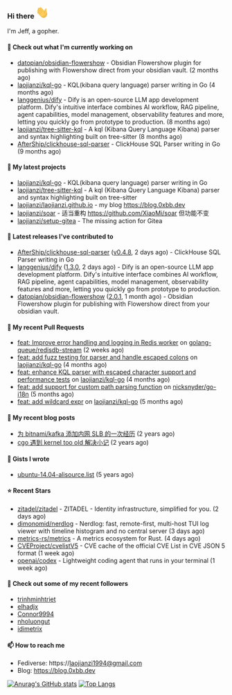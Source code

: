 ### Hi there <img src="https://raw.githubusercontent.com/laojianzi/laojianzi/main/wave.gif" width="30px">

I'm Jeff, a gopher.

#### 👷 Check out what I'm currently working on

- [datopian/obsidian-flowershow](https://github.com/datopian/obsidian-flowershow) - Obsidian Flowershow plugin for publishing with Flowershow direct from your obsidian vault. (2 months ago)
- [laojianzi/kql-go](https://github.com/laojianzi/kql-go) - KQL(kibana query language) parser writing in Go (4 months ago)
- [langgenius/dify](https://github.com/langgenius/dify) - Dify is an open-source LLM app development platform. Dify&#39;s intuitive interface combines AI workflow, RAG pipeline, agent capabilities, model management, observability features and more, letting you quickly go from prototype to production. (8 months ago)
- [laojianzi/tree-sitter-kql](https://github.com/laojianzi/tree-sitter-kql) - A kql (Kibana Query Language Kibana) parser and syntax highlighting built on tree-sitter (8 months ago)
- [AfterShip/clickhouse-sql-parser](https://github.com/AfterShip/clickhouse-sql-parser) - ClickHouse SQL Parser writing in Go (9 months ago)

#### 🌱 My latest projects

- [laojianzi/kql-go](https://github.com/laojianzi/kql-go) - KQL(kibana query language) parser writing in Go
- [laojianzi/tree-sitter-kql](https://github.com/laojianzi/tree-sitter-kql) - A kql (Kibana Query Language Kibana) parser and syntax highlighting built on tree-sitter
- [laojianzi/laojianzi.github.io](https://github.com/laojianzi/laojianzi.github.io) - my blog https://blog.0xbb.dev
- [laojianzi/soar](https://github.com/laojianzi/soar) - 适当重构 https://github.com/XiaoMi/soar 但功能不变
- [laojianzi/setup-gitea](https://github.com/laojianzi/setup-gitea) - The missing action for Gitea

#### 🔭 Latest releases I've contributed to

- [AfterShip/clickhouse-sql-parser](https://github.com/AfterShip/clickhouse-sql-parser) ([v0.4.8](https://github.com/AfterShip/clickhouse-sql-parser/releases/tag/v0.4.8), 2 days ago) - ClickHouse SQL Parser writing in Go
- [langgenius/dify](https://github.com/langgenius/dify) ([1.3.0](https://github.com/langgenius/dify/releases/tag/1.3.0), 2 days ago) - Dify is an open-source LLM app development platform. Dify&#39;s intuitive interface combines AI workflow, RAG pipeline, agent capabilities, model management, observability features and more, letting you quickly go from prototype to production.
- [datopian/obsidian-flowershow](https://github.com/datopian/obsidian-flowershow) ([2.0.1](https://github.com/datopian/obsidian-flowershow/releases/tag/2.0.1), 1 month ago) - Obsidian Flowershow plugin for publishing with Flowershow direct from your obsidian vault.

#### 🔨 My recent Pull Requests

- [feat: Improve error handling and logging in Redis worker](https://github.com/golang-queue/redisdb-stream/pull/31) on [golang-queue/redisdb-stream](https://github.com/golang-queue/redisdb-stream) (2 weeks ago)
- [feat: add fuzz testing for parser and handle escaped colons](https://github.com/laojianzi/kql-go/pull/10) on [laojianzi/kql-go](https://github.com/laojianzi/kql-go) (4 months ago)
- [feat: enhance KQL parser with escaped character support and performance tests](https://github.com/laojianzi/kql-go/pull/8) on [laojianzi/kql-go](https://github.com/laojianzi/kql-go) (4 months ago)
- [feat: add support for custom path parsing function](https://github.com/nicksnyder/go-i18n/pull/346) on [nicksnyder/go-i18n](https://github.com/nicksnyder/go-i18n) (5 months ago)
- [feat: add wildcard expr](https://github.com/laojianzi/kql-go/pull/7) on [laojianzi/kql-go](https://github.com/laojianzi/kql-go) (5 months ago)

#### 📜 My recent blog posts

- [为 bitnami/kafka 添加内网 SLB 的一次经历](https://blog.0xbb.devhttps://blog.0xbb.dev/posts/bitnami-kafka-slb/) (2 years ago)
- [cgo 遇到 kernel too old 解决小记](https://blog.0xbb.devhttps://blog.0xbb.dev/posts/cgo-kernel-too-old/) (2 years ago)

#### 📓 Gists I wrote

- [ubuntu-14.04-alisource.list](https://gist.github.com/07e2a6bf71a7457b6bd0526b174e744d) (5 years ago)

#### ⭐ Recent Stars

- [zitadel/zitadel](https://github.com/zitadel/zitadel) - ZITADEL - Identity infrastructure, simplified for you. (2 days ago)
- [dimonomid/nerdlog](https://github.com/dimonomid/nerdlog) - Nerdlog: fast, remote-first, multi-host TUI log viewer with timeline histogram and no central server (3 days ago)
- [metrics-rs/metrics](https://github.com/metrics-rs/metrics) - A metrics ecosystem for Rust. (4 days ago)
- [CVEProject/cvelistV5](https://github.com/CVEProject/cvelistV5) - CVE cache of the official CVE List in CVE JSON 5 format (1 week ago)
- [openai/codex](https://github.com/openai/codex) - Lightweight coding agent that runs in your terminal (1 week ago)

#### 👯 Check out some of my recent followers

- [trinhminhtriet](https://github.com/trinhminhtriet)
- [elhadjx](https://github.com/elhadjx)
- [Connor9994](https://github.com/Connor9994)
- [nholuongut](https://github.com/nholuongut)
- [idimetrix](https://github.com/idimetrix)

#### 📫 How to reach me

- Fediverse: https://laojianzi1994@gmail.com
- Blog: https://blog.0xbb.dev


[![Anurag's GitHub stats](https://github-readme-stats.vercel.app/api?username=laojianzi&count_private=true&show_icons=true&theme=vue-dark&include_all_commits=true)](https://github.com/laojianzi/laojianzi)
[![Top Langs](https://github-readme-stats.vercel.app/api/top-langs/?username=laojianzi&theme=vue-dark)](https://github.com/laojianzi/laojianzi)
